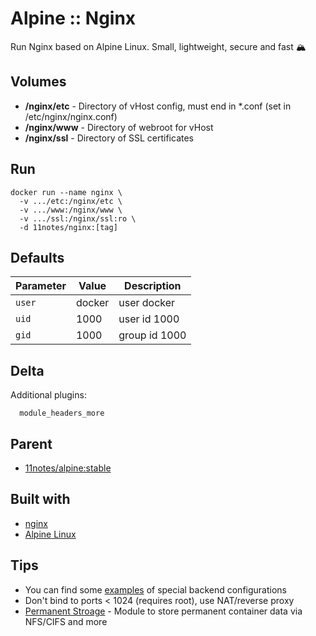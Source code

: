 # Alpine :: Nginx
Run Nginx based on Alpine Linux. Small, lightweight, secure and fast 🏔️

## Volumes
* **/nginx/etc** - Directory of vHost config, must end in *.conf (set in /etc/nginx/nginx.conf)
* **/nginx/www** - Directory of webroot for vHost
* **/nginx/ssl** - Directory of SSL certificates

## Run
```shell
docker run --name nginx \
  -v .../etc:/nginx/etc \
  -v .../www:/nginx/www \
  -v .../ssl:/nginx/ssl:ro \
  -d 11notes/nginx:[tag]
```

## Defaults
| Parameter | Value | Description |
| --- | --- | --- |
| `user` | docker | user docker |
| `uid` | 1000 | user id 1000 |
| `gid` | 1000 | group id 1000 |

## Delta
Additional plugins:

```shell
  module_headers_more
```

## Parent
* [11notes/alpine:stable](https://github.com/11notes/docker-alpine)

## Built with
* [nginx](https://nginx.org/)
* [Alpine Linux](https://alpinelinux.org/)

## Tips
* You can find some [examples](examples) of special backend configurations
* Don't bind to ports < 1024 (requires root), use NAT/reverse proxy
* [Permanent Stroage](https://github.com/11notes/alpine-docker-netshare) - Module to store permanent container data via NFS/CIFS and more